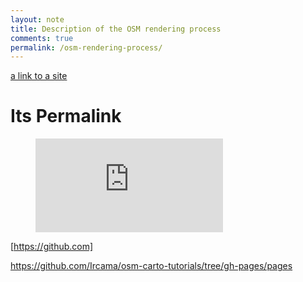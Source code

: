 ```yaml
---
layout: note
title: Description of the OSM rendering process
comments: true
permalink: /osm-rendering-process/
---
```


[a link to a site](#its-permalink)

# Its Permalink

<figure class="video_container">
  <iframe src="https://www.youtube.com/embed/NoFLJLJ7abE" frameborder="0" allowfullscreen="true"> </iframe>
</figure>

[https://github.com]

https://github.com/Ircama/osm-carto-tutorials/tree/gh-pages/pages

